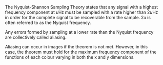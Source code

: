 The Nyquist-Shannon Sampling Theory states that any signal with a highest frequency component at $u \text{Hz}$ must be sampled with a rate higher than $2u\text{Hz}$ in order for the complete signal to be recoverable from the sample. 
$2u$ is often referred to as the Nyquist frequency.

Any errors formed by sampling at a lower rate than the Nyquist frequency are collectively called aliasing.

Aliasing can occur in images if the theorem is not met. However, in this case, the theorem must hold for the maximum frequency component of the functions of each colour varying in both the x and y dimensions.